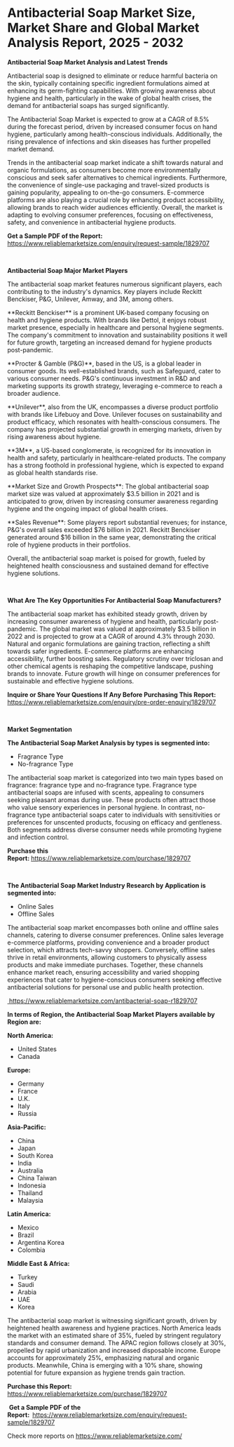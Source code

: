 <p><h1>Antibacterial Soap Market Size, Market Share and Global Market Analysis Report, 2025 - 2032</h1></p><p><strong>Antibacterial Soap Market Analysis and Latest Trends</strong></p>
<p><p>Antibacterial soap is designed to eliminate or reduce harmful bacteria on the skin, typically containing specific ingredient formulations aimed at enhancing its germ-fighting capabilities. With growing awareness about hygiene and health, particularly in the wake of global health crises, the demand for antibacterial soaps has surged significantly. </p><p>The Antibacterial Soap Market is expected to grow at a CAGR of 8.5% during the forecast period, driven by increased consumer focus on hand hygiene, particularly among health-conscious individuals. Additionally, the rising prevalence of infections and skin diseases has further propelled market demand. </p><p>Trends in the antibacterial soap market indicate a shift towards natural and organic formulations, as consumers become more environmentally conscious and seek safer alternatives to chemical ingredients. Furthermore, the convenience of single-use packaging and travel-sized products is gaining popularity, appealing to on-the-go consumers. E-commerce platforms are also playing a crucial role by enhancing product accessibility, allowing brands to reach wider audiences efficiently. Overall, the market is adapting to evolving consumer preferences, focusing on effectiveness, safety, and convenience in antibacterial hygiene products.</p></p>
<p><strong>Get a Sample PDF of the Report:&nbsp;</strong> <a href="https://www.reliablemarketsize.com/enquiry/request-sample/1829707?utm_campaign=1872&utm_medium=2&utm_source=Github&utm_content=ia&utm_term=09022025&utm_id=antibacterial-soap">https://www.reliablemarketsize.com/enquiry/request-sample/1829707</a></p>
<p>&nbsp;</p>
<p><strong>Antibacterial Soap Major Market Players</strong></p>
<p><p>The antibacterial soap market features numerous significant players, each contributing to the industry's dynamics. Key players include Reckitt Benckiser, P&G, Unilever, Amway, and 3M, among others.</p><p>**Reckitt Benckiser** is a prominent UK-based company focusing on health and hygiene products. With brands like Dettol, it enjoys robust market presence, especially in healthcare and personal hygiene segments. The company's commitment to innovation and sustainability positions it well for future growth, targeting an increased demand for hygiene products post-pandemic.</p><p>**Procter & Gamble (P&G)**, based in the US, is a global leader in consumer goods. Its well-established brands, such as Safeguard, cater to various consumer needs. P&G's continuous investment in R&D and marketing supports its growth strategy, leveraging e-commerce to reach a broader audience.</p><p>**Unilever**, also from the UK, encompasses a diverse product portfolio with brands like Lifebuoy and Dove. Unilever focuses on sustainability and product efficacy, which resonates with health-conscious consumers. The company has projected substantial growth in emerging markets, driven by rising awareness about hygiene.</p><p>**3M**, a US-based conglomerate, is recognized for its innovation in health and safety, particularly in healthcare-related products. The company has a strong foothold in professional hygiene, which is expected to expand as global health standards rise.</p><p>**Market Size and Growth Prospects**: The global antibacterial soap market size was valued at approximately $3.5 billion in 2021 and is anticipated to grow, driven by increasing consumer awareness regarding hygiene and the ongoing impact of global health crises.</p><p>**Sales Revenue**: Some players report substantial revenues; for instance, P&G's overall sales exceeded $76 billion in 2021. Reckitt Benckiser generated around $16 billion in the same year, demonstrating the critical role of hygiene products in their portfolios.</p><p>Overall, the antibacterial soap market is poised for growth, fueled by heightened health consciousness and sustained demand for effective hygiene solutions.</p></p>
<p>&nbsp;</p>
<p><strong>What Are The Key Opportunities For Antibacterial Soap Manufacturers?</strong></p>
<p><p>The antibacterial soap market has exhibited steady growth, driven by increasing consumer awareness of hygiene and health, particularly post-pandemic. The global market was valued at approximately $3.5 billion in 2022 and is projected to grow at a CAGR of around 4.3% through 2030. Natural and organic formulations are gaining traction, reflecting a shift towards safer ingredients. E-commerce platforms are enhancing accessibility, further boosting sales. Regulatory scrutiny over triclosan and other chemical agents is reshaping the competitive landscape, pushing brands to innovate. Future growth will hinge on consumer preferences for sustainable and effective hygiene solutions.</p></p>
<p><strong>Inquire or Share Your Questions If Any Before Purchasing This Report:</strong> <a href="https://www.reliablemarketsize.com/enquiry/pre-order-enquiry/1829707?utm_campaign=1872&utm_medium=2&utm_source=Github&utm_content=ia&utm_term=09022025&utm_id=antibacterial-soap">https://www.reliablemarketsize.com/enquiry/pre-order-enquiry/1829707</a></p>
<p>&nbsp;</p>
<p><strong>Market Segmentation</strong></p>
<p><strong>The Antibacterial Soap Market Analysis by types is segmented into:</strong></p>
<p><ul><li>Fragrance Type</li><li>No-fragrance Type</li></ul></p>
<p><p>The antibacterial soap market is categorized into two main types based on fragrance: fragrance type and no-fragrance type. Fragrance type antibacterial soaps are infused with scents, appealing to consumers seeking pleasant aromas during use. These products often attract those who value sensory experiences in personal hygiene. In contrast, no-fragrance type antibacterial soaps cater to individuals with sensitivities or preferences for unscented products, focusing on efficacy and gentleness. Both segments address diverse consumer needs while promoting hygiene and infection control.</p></p>
<p><strong>Purchase this Report:&nbsp;</strong><a href="https://www.reliablemarketsize.com/purchase/1829707?utm_campaign=1872&utm_medium=2&utm_source=Github&utm_content=ia&utm_term=09022025&utm_id=antibacterial-soap">https://www.reliablemarketsize.com/purchase/1829707</a></p>
<p>&nbsp;</p>
<p><strong>The Antibacterial Soap Market Industry Research by Application is segmented into:</strong></p>
<p><ul><li>Online Sales</li><li>Offline Sales</li></ul></p>
<p><p>The antibacterial soap market encompasses both online and offline sales channels, catering to diverse consumer preferences. Online sales leverage e-commerce platforms, providing convenience and a broader product selection, which attracts tech-savvy shoppers. Conversely, offline sales thrive in retail environments, allowing customers to physically assess products and make immediate purchases. Together, these channels enhance market reach, ensuring accessibility and varied shopping experiences that cater to hygiene-conscious consumers seeking effective antibacterial solutions for personal use and public health protection.</p></p>
<p><a href="https://www.reliablemarketsize.com/antibacterial-soap-r1829707?utm_campaign=1872&utm_medium=2&utm_source=Github&utm_content=ia&utm_term=09022025&utm_id=antibacterial-soap">&nbsp;https://www.reliablemarketsize.com/antibacterial-soap-r1829707</a></p>
<p><strong>In terms of Region, the Antibacterial Soap Market Players available by Region are:</strong></p>
<p>
    <p> <strong> North America: </strong>
        <ul>
            <li>United States</li>
            <li>Canada</li>
        </ul>
        </p> 
    <p> <strong> Europe: </strong>
        <ul>
            <li>Germany</li>
            <li>France</li>
            <li>U.K.</li>
            <li>Italy</li>
            <li>Russia</li>
        </ul>
        </p> 
    <p> <strong> Asia-Pacific: </strong>
        <ul>
            <li>China</li>
            <li>Japan</li>
            <li>South Korea</li>
            <li>India</li>
            <li>Australia</li>
            <li>China Taiwan</li>
            <li>Indonesia</li>
            <li>Thailand</li>
            <li>Malaysia</li>
        </ul>
        </p> 
    <p> <strong> Latin America: </strong>
        <ul>
            <li>Mexico</li>
            <li>Brazil</li>
            <li>Argentina Korea</li>
            <li>Colombia</li>
        </ul>
        </p> 
    <p> <strong> Middle East & Africa: </strong>
        <ul>
            <li>Turkey</li>
            <li>Saudi</li>
            <li>Arabia</li>
            <li>UAE</li>
            <li>Korea</li>
        </ul>
    </p>
    </p>
<p><p>The antibacterial soap market is witnessing significant growth, driven by heightened health awareness and hygiene practices. North America leads the market with an estimated share of 35%, fueled by stringent regulatory standards and consumer demand. The APAC region follows closely at 30%, propelled by rapid urbanization and increased disposable income. Europe accounts for approximately 25%, emphasizing natural and organic products. Meanwhile, China is emerging with a 10% share, showing potential for future expansion as hygiene trends gain traction.</p></p>
<p><strong>Purchase this Report: </strong><a href="https://www.reliablemarketsize.com/purchase/1829707?utm_campaign=1872&utm_medium=2&utm_source=Github&utm_content=ia&utm_term=09022025&utm_id=antibacterial-soap">https://www.reliablemarketsize.com/purchase/1829707</a></p>
<p>&nbsp;<strong>Get a Sample PDF of the Report:&nbsp;&nbsp;</strong><a href="https://www.reliablemarketsize.com/enquiry/request-sample/1829707?utm_campaign=1872&utm_medium=2&utm_source=Github&utm_content=ia&utm_term=09022025&utm_id=antibacterial-soap">https://www.reliablemarketsize.com/enquiry/request-sample/1829707</a></p>
<p><strong></strong></p>
<p>Check more reports on <a href="https://www.reliablemarketsize.com/?utm_campaign=1872&utm_medium=2&utm_source=Github&utm_content=ia&utm_term=09022025&utm_id=antibacterial-soap">https://www.reliablemarketsize.com/</a></p>
